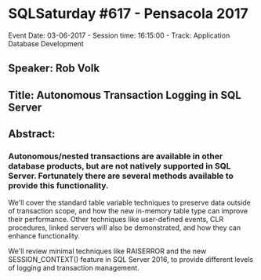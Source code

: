 # SQLSaturday #617 - Pensacola 2017
Event Date: 03-06-2017 - Session time: 16:15:00 - Track: Application  Database Development
## Speaker: Rob Volk
## Title: Autonomous Transaction Logging in SQL Server
## Abstract:
### Autonomous/nested transactions are available in other database products, but are not natively supported in SQL Server. Fortunately there are several methods available to provide this functionality. 

We'll cover the standard table variable techniques to preserve data outside of transaction scope, and how the new in-memory table type can improve their performance.  Other techniques like user-defined events, CLR procedures, linked servers will also be demonstrated, and how they can enhance functionality.

We'll review minimal techniques like RAISERROR and the new SESSION_CONTEXT() feature in SQL Server 2016, to provide different levels of logging and transaction management.
